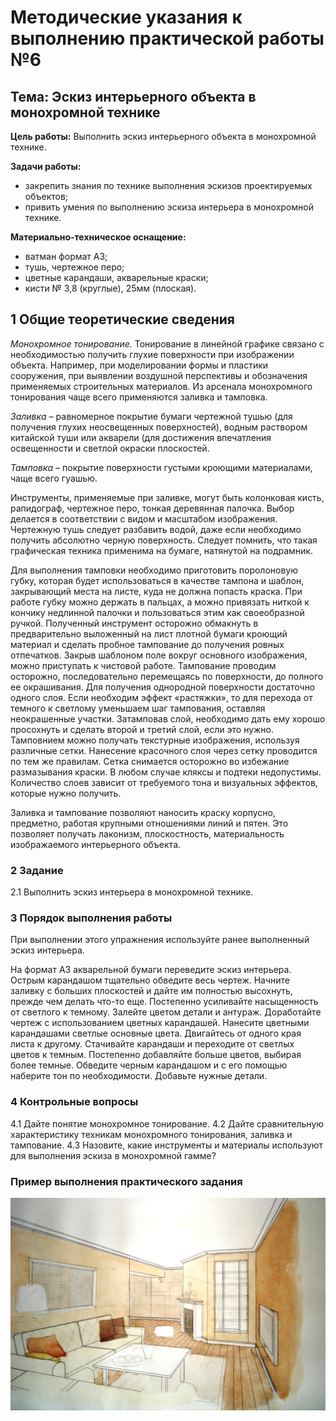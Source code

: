 # Методические указания к выполнению практической работы №6

## Тема: Эскиз интерьерного объекта в монохромной технике

**Цель работы:** Выполнить эскиз интерьерного объекта в монохромной технике.

**Задачи работы:**

*   закрепить знания по технике выполнения эскизов проектируемых объектов;
*   привить умения по выполнению эскиза интерьера в монохромной технике.

**Материально-техническое оснащение:**

*   ватман формат А3;
*   тушь, чертежное перо;
*   цветные карандаши, акварельные краски;
*   кисти № 3,8 (круглые), 25мм (плоская).

## 1 Общие теоретические сведения

_Монохромное тонирование._ Тонирование в линейной графике связано с необходимостью получить глухие поверхности при изображении объекта. Например, при моделировании формы и пластики сооружения, при выявлении воздушной перспективы и обозначения применяемых строительных материалов. Из арсенала монохромного тонирования чаще всего применяются заливка и тамповка.

_Заливка_ – равномерное покрытие бумаги чертежной тушью (для получения глухих неосвещенных поверхностей), водным раствором китайской туши или акварели (для достижения впечатления освещенности и светлой окраски плоскостей.

_Тамповка_ – покрытие поверхности густыми кроющими материалами, чаще всего гуашью.

Инструменты, применяемые при заливке, могут быть колонковая кисть, рапидограф, чертежное перо, тонкая деревянная палочка. Выбор делается в соответствии с видом и масштабом изображения. Чертежную тушь следует разбавить водой, даже если необходимо получить абсолютно черную поверхность. Следует помнить, что такая графическая техника применима на бумаге, натянутой на подрамник.

Для выполнения тамповки необходимо приготовить поролоновую губку, которая будет использоваться в качестве тампона и шаблон, закрывающий места на листе, куда не должна попасть краска. При работе губку можно держать в пальцах, а можно привязать ниткой к кончику недлинной палочки и пользоваться этим как своеобразной ручкой. Полученный инструмент осторожно обмакнуть в предварительно выложенный на лист плотной бумаги кроющий материал и сделать пробное тампование до получения ровных отпечатков. Закрыв шаблоном поле вокруг основного изображения, можно приступать к чистовой работе. Тампование проводим осторожно, последовательно перемещаясь по поверхности, до полного ее окрашивания. Для получения однородной поверхности достаточно одного слоя. Если необходим эффект «растяжки», то для перехода от темного к светлому уменьшаем шаг тампования, оставляя неокрашенные участки. Затамповав слой, необходимо дать ему хорошо просохнуть и сделать второй и третий слой, если это нужно. Тамповнием можно получать текстурные изображения, используя различные сетки. Нанесение красочного слоя через сетку проводится по тем же правилам. Сетка снимается осторожно во избежание размазывания краски. В любом случае кляксы и подтеки недопустимы. Количество слоев зависит от требуемого тона и визуальных эффектов, которые нужно получить.

Заливка и тампование позволяют наносить краску корпусно, предметно, работая крупными отношениями линий и пятен. Это позволяет получать лаконизм, плоскостность, материальность изображаемого интерьерного объекта.

### 2 Задание

2.1 Выполнить эскиз интерьера в монохромной технике.

### 3 Порядок выполнения работы

При выполнении этого упражнения используйте ранее выполненный эскиз интерьера.

На формат А3 акварельной бумаги переведите эскиз интерьера. Острым карандашом тщательно обведите весь чертеж. Начните заливку с больших плоскостей и дайте им полностью высохнуть, прежде чем делать что-то еще. Постепенно усиливайте насыщенность от светлого к темному. Залейте цветом детали и антураж. Доработайте чертеж с использованием цветных карандашей. Нанесите цветными карандашами светлые основные цвета. Двигайтесь от одного края листа к другому. Стачивайте карандаши и переходите от светлых цветов к темным. Постепенно добавляйте больше цветов, выбирая более темные. Обведите черным карандашом и с его помощью наберите тон по необходимости. Добавьте нужные детали.

### 4 Контрольные вопросы

4.1  Дайте понятие монохромное тонирование.
4.2  Дайте сравнительную характеристику техникам монохромного тонирования, заливка и тампование.
4.3  Назовите, какие инструменты и материалы используют для выполнения эскиза в монохромной гамме?

### Пример выполнения практического задания

![C:\Documents and Settings\p-reshet.TRIADA\Рабочий стол\НГАХА УЧЕБА\Новая папка\DSC04869.jpg](assets/cdocuments_and_settingsp-reshet.jpeg)
